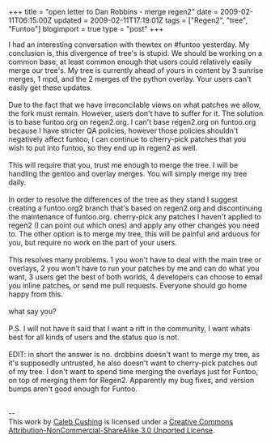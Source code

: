 +++
title = "open letter to Dan Robbins - merge regen2"
date = 2009-02-11T06:15:00Z
updated = 2009-02-11T17:19:01Z
tags = ["Regen2", "tree", "Funtoo"]
blogimport = true 
type = "post"
+++

I had an interesting conversation with thewtex on #funtoo yesterday. My conclusion is, this divergence of tree's is stupid. We should be working on a common base, at least common enough that users could relatively easily merge our tree's. My tree is currently ahead of yours in content by 3 sunrise merges, 1 mpd, and the 2 merges of the python overlay. Your users can't easily get these updates.<br /><br />Due to the fact that we have irreconcilable views on what patches we allow, the fork must remain. However, users don't have to suffer for it. The solution is to base funtoo.org on regen2.org. I can't base regen2.org on funtoo.org because I have stricter QA policies, however those policies shouldn't negatively affect funtoo, I can continue to cherry-pick patches that you wish to put into funtoo, so they end up in regen2 as well.<br /><br />This will require that you, trust me enough to merge the tree. I will be handling the gentoo and overlay merges. You will simply merge my tree daily.<br /><br />In order to resolve the differences of the tree as they stand I suggest creating a funtoo.org2 branch that's based on regen2.org and discontinuing the maintenance of funtoo.org. cherry-pick any patches I haven't applied to regen2 (I can point out which ones) and apply any other changes you need to. The other option is to merge my tree, this will be painful and arduous for you, but require no work on the part of your users.<br /><br />This resolves many problems. 1 you won't have to deal with the main tree or overlays, 2 you won't have to run your patches by me and can do what you want, 3 users get the best of both worlds, 4 developers can choose to email you inline patches, or send me pull requests. Everyone should go home happy from this.<br /><br />what say you?<br /><br />P.S. I will not have it said that I want a rift in the community, I want whats best for all kinds of users and the status quo is not.<br /><br />EDIT: in short the answer is no. drobbins doesn't want to merge my tree, as it's supposedly untrusted, he also doesn't want to cherry-pick patches out of my tree.  I don't want to spend time merging the overlays just for Funtoo, on top of merging them for Regen2. Apparently my bug fixes, and version bumps aren't good enough for Funtoo.<div class="blogger-post-footer"><br />--<br />
This <span xmlns:dc="http://purl.org/dc/elements/1.1/" href="http://purl.org/dc/dcmitype/Text" rel="dc:type">work</span> by <a xmlns:cc="http://creativecommons.org/ns#" href="http://www.xenoterracide.com" property="cc:attributionName" rel="cc:attributionURL">Caleb Cushing</a> is licensed under a <a rel="license" href="http://creativecommons.org/licenses/by-nc-sa/3.0/">Creative Commons Attribution-NonCommercial-ShareAlike 3.0 Unported License</a>.</div>
